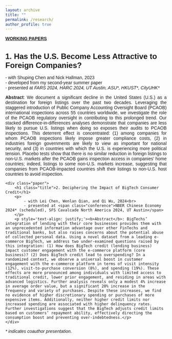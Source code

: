 ```yaml
---
layout: archive
title: ""
permalink: /research/
author_profile: true
---
```


<b><u>WORKING PAPERS</u></b>

<html lang="en">

<head>
<meta charset="UTF-8">
<title>Research</title>
<style>
    body { font-family: Arial, sans-serif; }
    .title { font-size: 24px; font-weight: bold; }
    .conference { font-style: italic; }
</style>
</head>

<body>
    <div class="paper">
        <h1 class="title">1. Has the U.S. Become Less Attractive to Foreign Companies?</h1>
        <p>
            - with Shuping Chen and Nick Hallman, 2023<br>
            - developed from my second-year summer paper<br>
            - presented at <span class="conference">FARS 2024, HARC 2024, UT Austin, ASU*, HKUST*, CityUHK*</span>
        </p>
        <p style='text-align: justify;'><b>Abstract</b>: We document a significant decline in the United States (U.S.) as a destination for foreign listings over the past two decades. Leveraging the staggered introduction of Public Company Accounting Oversight Board (PCAOB) international inspections across 55 countries worldwide, we investigate the role of the PCAOB regulatory oversight in contributing to this prolonged trend. Our stacked difference-in-differences analyses demonstrate that companies are less likely to pursue U.S. listings when doing so exposes their audits to PCAOB inspections. This deterrent effect is concentrated: (1) among companies for whom PCAOB inspections likely impose greater compliance costs, (2) in industries foreign governments are likely to view as important for national security, and (3) in countries with which the U.S. is experiencing more political tension. Placebo tests show that there is no similar reduction in foreign listings to non-U.S. markets after the PCAOB gains inspection access in companies’ home countries; indeed, listings to some non-U.S. markets increase, suggesting that companies from PCAOB-impacted countries shift their listings to non-U.S. host countries to avoid inspection.</p>
    </div>

</body>

<body>

    <div class="paper">
        <h1 class="title">2. Deciphering the Impact of BigTech Consumer Credit</h1>
        <p>
            - with Lei Chen, Wenlan Qian, and Qi Wu, 2024<br>
            - presented at <span class="conference">NBER Chinese Economy 2024* (scheduled), SFS Cavalcade North America 2024, UT Austin</span>
        </p>
        <p style='text-align: justify;'><b>Abstract</b>: BigTechs’ integration of lending with their core businesses provides them with an unprecedented information advantage over other FinTechs and traditional banks, but also raises concerns about the potential abuse of collected personal data. Using a novel dataset from a leading e-commerce BigTech, we address two under-examined questions raised by this integration: (1) How does BigTech credit (lending business) impact customer engagement with the e-commerce platform (core business)? (2) Does BigTech credit lead to overspending? In a randomized context, we observe a universal boost in customer engagement with the e-commerce platform in terms of visit intensity (12%), visit-to-purchase conversion (8%), and spending (19%). These effects are more pronounced among individuals with limited access to traditional credit, lower prior engagement, and residing in areas with advanced logistics. Further analysis reveals only a modest 4% increase in average order value, but a significant 20% increase in the frequency and variety of purchases. Despite these increases, we find no evidence of higher discretionary spending or purchases of more expensive items. Additionally, neither higher credit limits nor increased spending are associated with higher delinquency rates. Further investigations suggest that the BigTech adjusts credit limits based on customers’ repayment ability, effectively directing the consumption boost and preventing over-indebtedness.</p>
    </div>

</body>
</html>

*\* indicates coauthor presentation.*
